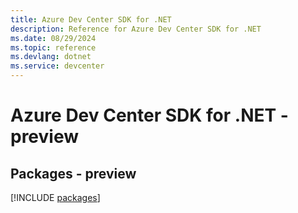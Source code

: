 ```yaml
---
title: Azure Dev Center SDK for .NET
description: Reference for Azure Dev Center SDK for .NET
ms.date: 08/29/2024
ms.topic: reference
ms.devlang: dotnet
ms.service: devcenter
---
```

# Azure Dev Center SDK for .NET - preview
## Packages - preview
[!INCLUDE [packages](dev-center-index.md)]